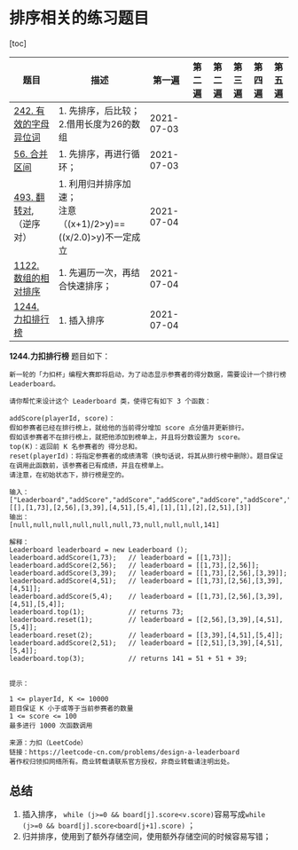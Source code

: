 # 排序相关的练习题目

[toc]

| 题目                                                         | 描述                                                         | 第一遍     | 第二遍 | 第二遍 | 第三遍 | 第四遍 | 第五遍 |
| ------------------------------------------------------------ | ------------------------------------------------------------ | ---------- | ------ | ------ | ------ | ------ | ------ |
| [242. 有效的字母异位词](https://leetcode-cn.com/problems/valid-anagram/) | 1. 先排序，后比较；<br />2.借用长度为26的数组                | 2021-07-03 |        |        |        |        |        |
| [56. 合并区间](https://leetcode-cn.com/problems/merge-intervals/) | 1. 先排序，再进行循环；                                      | 2021-07-03 |        |        |        |        |        |
| [493. 翻转对](https://leetcode-cn.com/problems/reverse-pairs/), （逆序对） | 1. 利用归并排序加速；<br />注意（(x+1)/2>y)==((x/2.0)>y)不一定成立 | 2021-07-04 |        |        |        |        |        |
| [1122. 数组的相对排序](https://leetcode-cn.com/problems/relative-sort-array/) | 1. 先遍历一次，再结合快速排序；                              | 2021-07-04 |        |        |        |        |        |
| [1244. 力扣排行榜](https://leetcode-cn.com/problems/design-a-leaderboard/) | 1. 插入排序                                                  | 2021-07-04 |        |        |        |        |        |

**1244.力扣排行榜** 题目如下：

```
新一轮的「力扣杯」编程大赛即将启动，为了动态显示参赛者的得分数据，需要设计一个排行榜 Leaderboard。

请你帮忙来设计这个 Leaderboard 类，使得它有如下 3 个函数：

addScore(playerId, score)：
假如参赛者已经在排行榜上，就给他的当前得分增加 score 点分值并更新排行。
假如该参赛者不在排行榜上，就把他添加到榜单上，并且将分数设置为 score。
top(K)：返回前 K 名参赛者的 得分总和。
reset(playerId)：将指定参赛者的成绩清零（换句话说，将其从排行榜中删除）。题目保证在调用此函数前，该参赛者已有成绩，并且在榜单上。
请注意，在初始状态下，排行榜是空的。

输入： 
["Leaderboard","addScore","addScore","addScore","addScore","addScore","top","reset","reset","addScore","top"]
[[],[1,73],[2,56],[3,39],[4,51],[5,4],[1],[1],[2],[2,51],[3]]
输出：
[null,null,null,null,null,null,73,null,null,null,141]

解释： 
Leaderboard leaderboard = new Leaderboard ();
leaderboard.addScore(1,73);   // leaderboard = [[1,73]];
leaderboard.addScore(2,56);   // leaderboard = [[1,73],[2,56]];
leaderboard.addScore(3,39);   // leaderboard = [[1,73],[2,56],[3,39]];
leaderboard.addScore(4,51);   // leaderboard = [[1,73],[2,56],[3,39],[4,51]];
leaderboard.addScore(5,4);    // leaderboard = [[1,73],[2,56],[3,39],[4,51],[5,4]];
leaderboard.top(1);           // returns 73;
leaderboard.reset(1);         // leaderboard = [[2,56],[3,39],[4,51],[5,4]];
leaderboard.reset(2);         // leaderboard = [[3,39],[4,51],[5,4]];
leaderboard.addScore(2,51);   // leaderboard = [[2,51],[3,39],[4,51],[5,4]];
leaderboard.top(3);           // returns 141 = 51 + 51 + 39;


提示：

1 <= playerId, K <= 10000
题目保证 K 小于或等于当前参赛者的数量
1 <= score <= 100
最多进行 1000 次函数调用

来源：力扣（LeetCode）
链接：https://leetcode-cn.com/problems/design-a-leaderboard
著作权归领扣网络所有。商业转载请联系官方授权，非商业转载请注明出处。
```

## 总结

1. 插入排序， `while (j>=0 && board[j].score<v.score)`容易写成`while (j>=0 && board[j].score<board[j+1].score)` ；
2. 归并排序，使用到了额外存储空间，使用额外存储空间的时候容易写错；
